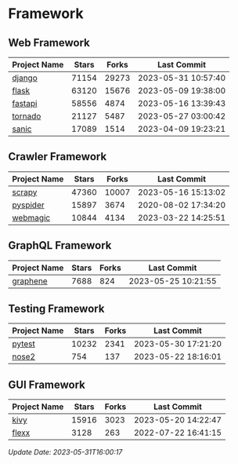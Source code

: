 # Framework

## Web Framework
| Project Name | Stars | Forks | Last Commit |
| ------------ | ----- | ----- | ----------- |
| [django](https://github.com/django/django) | 71154 | 29273 | 2023-05-31 10:57:40 |
| [flask](https://github.com/pallets/flask) | 63120 | 15676 | 2023-05-09 19:38:00 |
| [fastapi](https://github.com/tiangolo/fastapi) | 58556 | 4874 | 2023-05-16 13:39:43 |
| [tornado](https://github.com/tornadoweb/tornado) | 21127 | 5487 | 2023-05-27 03:00:42 |
| [sanic](https://github.com/sanic-org/sanic) | 17089 | 1514 | 2023-04-09 19:23:21 |

## Crawler Framework
| Project Name | Stars | Forks | Last Commit |
| ------------ | ----- | ----- | ----------- |
| [scrapy](https://github.com/scrapy/scrapy) | 47360 | 10007 | 2023-05-16 15:13:02 |
| [pyspider](https://github.com/binux/pyspider) | 15897 | 3674 | 2020-08-02 17:34:20 |
| [webmagic](https://github.com/code4craft/webmagic) | 10844 | 4134 | 2023-03-22 14:25:51 |

## GraphQL Framework
| Project Name | Stars | Forks | Last Commit |
| ------------ | ----- | ----- | ----------- |
| [graphene](https://github.com/graphql-python/graphene) | 7688 | 824 | 2023-05-25 10:21:55 |

## Testing Framework
| Project Name | Stars | Forks | Last Commit |
| ------------ | ----- | ----- | ----------- |
| [pytest](https://github.com/pytest-dev/pytest) | 10232 | 2341 | 2023-05-30 17:21:20 |
| [nose2](https://github.com/nose-devs/nose2) | 754 | 137 | 2023-05-22 18:16:01 |

## GUI Framework
| Project Name | Stars | Forks | Last Commit |
| ------------ | ----- | ----- | ----------- |
| [kivy](https://github.com/kivy/kivy) | 15916 | 3023 | 2023-05-20 14:22:47 |
| [flexx](https://github.com/flexxui/flexx) | 3128 | 263 | 2022-07-22 16:41:15 |

*Update Date: 2023-05-31T16:00:17*